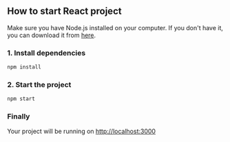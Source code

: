 ## How to start React project

Make sure you have Node.js installed on your computer. If you don't have it, you can download it from [here](https://nodejs.org/en/download/).

### 1. Install dependencies

```bash
npm install
```

### 2. Start the project

```bash
npm start
```

### Finally

Your project will be running on [http://localhost:3000](http://localhost:3000)

